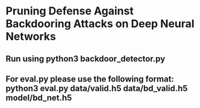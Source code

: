 # Pruning Defense Against Backdooring Attacks on Deep Neural Networks

## Run using python3 backdoor_detector.py

## For eval.py please use the following format: python3 eval.py data/valid.h5 data/bd_valid.h5 model/bd_net.h5
